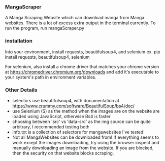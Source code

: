### MangaScraper
 A Manga Scraping Website which can download manga from Manga websites. There is a lot of excess extra output in the terminal currently. To run the program, run mangaScraper.py

### installation
Into your environment, install requests, beautifulsoup4, and selenium
ex.
pip install requests, beautifulsoup4, selenium

For selenium, also install a chrome driver that matches your chrome version at https://chromedriver.chromium.org/downloads and add it's executable to your system's path in environment variables.

### Other Details
- selectors use beautifulsoup4, with documentation at https://www.crummy.com/software/BeautifulSoup/bs4/doc/
- use Selenium (S) as the method when the images are on the website are loaded using JavaScript, otherwise Bs4 is faster
- choosing between 'src' vs 'data-src' as the img source can be quite arbitrary, I recommended testing both
- info.txt is a collection of selectors for mangawebsites I've tested
- Not all MangaWebsites can be downloaded from! If everything seems to work except the images downloading, try using the browser inspect and manually downloading an image from the website. If you are blocked, then the security on that website blocks scraping.

